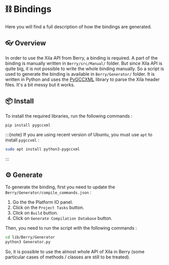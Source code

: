# ⛓️ Bindings

Here you will find a full description of how the bindings are generated.

## 👓 Overview

In order to use the Xila API from Berry, a binding is required.
A part of the binding is manually written in `Berry/src/Manual/` folder. But since Xila API is quite big, it is not possible to write the whole binding manually. So a script is used to generate the binding is available in `Berry/Generator/` folder. It is written in Python and uses the [PyGCCXML](https://github.com/CastXML/pygccxml) library to parse the Xila header files. It's a bit messy but it works.

## 📦 Install

To install the required libraries, run the following commands :

```bash
pip install pygccxml
```

:::{note}
If you are using recent version of Ubuntu, you must use `apt` to install `pygccxml` :

```bash
sudo apt install python3-pygccxml
```
:::

## ⚙️ Generate

To generate the binding, first you need to update the `Berry/Generator/compile_commands.json` :

1. Go the the Platform IO panel.
2. Click on the `Project Tasks` button.
3. Click on `Build` button.
4. Click on `Generate Compilation Database` button.

Then, you need to run the script with the following commands :

```bash
cd lib/Berry/Generator
python3 Generator.py
```

So, it is possible to use the almost whole API of Xila in Berry (some particular cases of methods / classes are still to be treated).